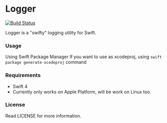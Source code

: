 # Logger
[![Build Status](https://travis-ci.com/sinoru/SwiftLogger.svg?token=HQx9vttn6bQ5EcFzbrJz&branch=master)](https://travis-ci.org/sinoru/SwiftLogger)

Logger is a "swifty" logging utility for Swift.

### Usage

Using Swift Package Manager
If you want to use as xcodeproj, using `swift package generate-xcodeproj` command

### Requirements

- Swift 4
- Currently only works on Apple Platform, will be work on Linux too.

### License ###

Read LICENSE for more information.
